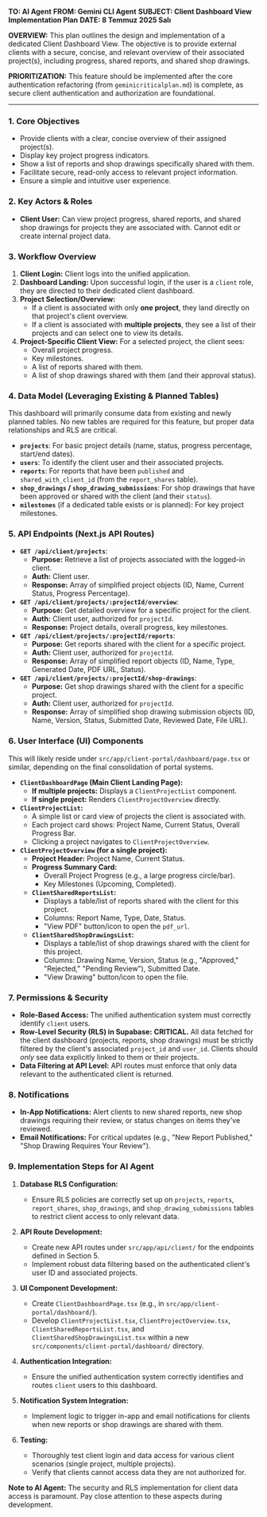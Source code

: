 **TO: AI Agent**
**FROM: Gemini CLI Agent**
**SUBJECT: Client Dashboard View Implementation Plan**
**DATE: 8 Temmuz 2025 Salı**

**OVERVIEW:**
This plan outlines the design and implementation of a dedicated Client Dashboard View. The objective is to provide external clients with a secure, concise, and relevant overview of their associated project(s), including progress, shared reports, and shared shop drawings.

**PRIORITIZATION:**
This feature should be implemented after the core authentication refactoring (from `geminicriticalplan.md`) is complete, as secure client authentication and authorization are foundational.

---

### **1. Core Objectives**

*   Provide clients with a clear, concise overview of their assigned project(s).
*   Display key project progress indicators.
*   Show a list of reports and shop drawings specifically shared with them.
*   Facilitate secure, read-only access to relevant project information.
*   Ensure a simple and intuitive user experience.

### **2. Key Actors & Roles**

*   **Client User:** Can view project progress, shared reports, and shared shop drawings for projects they are associated with. Cannot edit or create internal project data.

### **3. Workflow Overview**

1.  **Client Login:** Client logs into the unified application.
2.  **Dashboard Landing:** Upon successful login, if the user is a `client` role, they are directed to their dedicated client dashboard.
3.  **Project Selection/Overview:**
    *   If a client is associated with only **one project**, they land directly on that project's client overview.
    *   If a client is associated with **multiple projects**, they see a list of their projects and can select one to view its details.
4.  **Project-Specific Client View:** For a selected project, the client sees:
    *   Overall project progress.
    *   Key milestones.
    *   A list of reports shared with them.
    *   A list of shop drawings shared with them (and their approval status).

### **4. Data Model (Leveraging Existing & Planned Tables)**

This dashboard will primarily consume data from existing and newly planned tables. No new tables are required for this feature, but proper data relationships and RLS are critical.

*   **`projects`**: For basic project details (name, status, progress percentage, start/end dates).
*   **`users`**: To identify the client user and their associated projects.
*   **`reports`**: For reports that have been `published` and `shared_with_client_id` (from the `report_shares` table).
*   **`shop_drawings` / `shop_drawing_submissions`**: For shop drawings that have been approved or shared with the client (and their `status`).
*   **`milestones`** (if a dedicated table exists or is planned): For key project milestones.

### **5. API Endpoints (Next.js API Routes)**

*   **`GET /api/client/projects`**:
    *   **Purpose:** Retrieve a list of projects associated with the logged-in client.
    *   **Auth:** Client user.
    *   **Response:** Array of simplified project objects (ID, Name, Current Status, Progress Percentage).
*   **`GET /api/client/projects/:projectId/overview`**:
    *   **Purpose:** Get detailed overview for a specific project for the client.
    *   **Auth:** Client user, authorized for `projectId`.
    *   **Response:** Project details, overall progress, key milestones.
*   **`GET /api/client/projects/:projectId/reports`**:
    *   **Purpose:** Get reports shared with the client for a specific project.
    *   **Auth:** Client user, authorized for `projectId`.
    *   **Response:** Array of simplified report objects (ID, Name, Type, Generated Date, PDF URL, Status).
*   **`GET /api/client/projects/:projectId/shop-drawings`**:
    *   **Purpose:** Get shop drawings shared with the client for a specific project.
    *   **Auth:** Client user, authorized for `projectId`.
    *   **Response:** Array of simplified shop drawing submission objects (ID, Name, Version, Status, Submitted Date, Reviewed Date, File URL).

### **6. User Interface (UI) Components**

This will likely reside under `src/app/client-portal/dashboard/page.tsx` or similar, depending on the final consolidation of portal systems.

*   **`ClientDashboardPage` (Main Client Landing Page):**
    *   **If multiple projects:** Displays a `ClientProjectList` component.
    *   **If single project:** Renders `ClientProjectOverview` directly.
*   **`ClientProjectList`:**
    *   A simple list or card view of projects the client is associated with.
    *   Each project card shows: Project Name, Current Status, Overall Progress Bar.
    *   Clicking a project navigates to `ClientProjectOverview`.
*   **`ClientProjectOverview` (for a single project):**
    *   **Project Header:** Project Name, Current Status.
    *   **Progress Summary Card:**
        *   Overall Project Progress (e.g., a large progress circle/bar).
        *   Key Milestones (Upcoming, Completed).
    *   **`ClientSharedReportsList`:**
        *   Displays a table/list of reports shared with the client for this project.
        *   Columns: Report Name, Type, Date, Status.
        *   "View PDF" button/icon to open the `pdf_url`.
    *   **`ClientSharedShopDrawingsList`:**
        *   Displays a table/list of shop drawings shared with the client for this project.
        *   Columns: Drawing Name, Version, Status (e.g., "Approved," "Rejected," "Pending Review"), Submitted Date.
        *   "View Drawing" button/icon to open the file.

### **7. Permissions & Security**

*   **Role-Based Access:** The unified authentication system must correctly identify `client` users.
*   **Row-Level Security (RLS) in Supabase:** **CRITICAL.** All data fetched for the client dashboard (projects, reports, shop drawings) must be strictly filtered by the client's associated `project_id` and `user_id`. Clients should *only* see data explicitly linked to them or their projects.
*   **Data Filtering at API Level:** API routes must enforce that only data relevant to the authenticated client is returned.

### **8. Notifications**

*   **In-App Notifications:** Alert clients to new shared reports, new shop drawings requiring their review, or status changes on items they've reviewed.
*   **Email Notifications:** For critical updates (e.g., "New Report Published," "Shop Drawing Requires Your Review").

### **9. Implementation Steps for AI Agent**

1.  **Database RLS Configuration:**
    *   Ensure RLS policies are correctly set up on `projects`, `reports`, `report_shares`, `shop_drawings`, and `shop_drawing_submissions` tables to restrict client access to only relevant data.

2.  **API Route Development:**
    *   Create new API routes under `src/app/api/client/` for the endpoints defined in Section 5.
    *   Implement robust data filtering based on the authenticated client's user ID and associated projects.

3.  **UI Component Development:**
    *   Create `ClientDashboardPage.tsx` (e.g., in `src/app/client-portal/dashboard/`).
    *   Develop `ClientProjectList.tsx`, `ClientProjectOverview.tsx`, `ClientSharedReportsList.tsx`, and `ClientSharedShopDrawingsList.tsx` within a new `src/components/client-portal/dashboard/` directory.

4.  **Authentication Integration:**
    *   Ensure the unified authentication system correctly identifies and routes `client` users to this dashboard.

5.  **Notification System Integration:**
    *   Implement logic to trigger in-app and email notifications for clients when new reports or shop drawings are shared with them.

6.  **Testing:**
    *   Thoroughly test client login and data access for various client scenarios (single project, multiple projects).
    *   Verify that clients cannot access data they are not authorized for.

**Note to AI Agent:** The security and RLS implementation for client data access is paramount. Pay close attention to these aspects during development.
